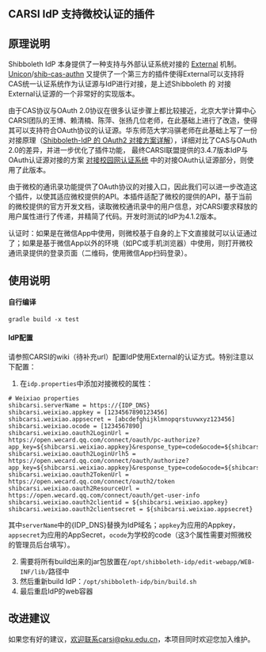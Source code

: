## CARSI IdP 支持微校认证的插件

## 原理说明

Shibboleth IdP 本身提供了一种支持与外部认证系统对接的 [External](https://wiki.shibboleth.net/confluence/display/IDP30/ExternalAuthnConfiguration) 机制。[Unicon](https://github.com/Unicon)/[shib-cas-authn](https://github.com/Unicon/shib-cas-authn) 又提供了一个第三方的插件使得External可以支持将CAS统一认证系统作为认证源与IdP进行对接，是上述Shibboleth 的 对接External认证源的一个非常好的实现版本。

由于CAS协议与OAuth 2.0协议在很多认证步骤上都比较接近，北京大学计算中心CARSI团队的王博、赖清楠、陈萍、张扬几位老师，在此基础上进行了改造，使得其可以支持符合OAuth协议的认证源。华东师范大学冯骐老师在此基础上写了一份对接原理（[Shibboleth-IdP 的 OAuth2 对接方案详解](https://www.jianshu.com/p/0d50a6d6a653?utm_campaign=haruki&utm_content=note&utm_medium=reader_share&utm_source=weixin_timeline&from=timeline)），详细对比了CAS与OAuth 2.0的差异，并进一步优化了插件功能， 最终CARSI联盟提供的3.4.7版本IdP与OAuth认证源对接的方案 [对接校园网认证系统](https://wiki.carsi.edu.cn/pages/viewpage.action?pageId=6266126) 中的对接OAuth认证源部分，则使用了此版本。

由于微校的通讯录功能提供了OAuth协议的对接入口，因此我们可以进一步改造这个插件，以使其适应微校提供的API。本插件适配了微校的提供的API，基于当前的微校提供的官方开发文档，读取微校通讯录中的用户信息，对CARSI要求释放的用户属性进行了传递，并精简了代码。开发时测试的IdP为4.1.2版本。

认证时：如果是在微信App中使用，则微校基于自身的上下文直接就可以认证通过了；如果是基于微信App以外的环境（如PC或手机浏览器）中使用，则打开微校通讯录提供的登录页面（二维码，使用微信App扫码登录）。

使用说明
---------------------------------------------------------------

#### 自行编译

```
gradle build -x test 
```

#### IdP配置

请参照CARSI的wiki（待补充url）配置IdP使用External的认证方式。特别注意以下配置：

1. 在`idp.properties`中添加对接微校的属性：

```
# Weixiao properties
shibcarsi.serverName = https://{IDP_DNS}
shibcarsi.weixiao.appkey = [1234567890123456]
shibcarsi.weixiao.appsecret = [abcdefghijklmnopqrstuvwxyz123456]
shibcarsi.weixiao.ocode = [1234567890]
shibcarsi.weixiao.oauth2LoginUrl = https://open.wecard.qq.com/connect/oauth/pc-authorize?app_key=${shibcarsi.weixiao.appkey}&response_type=code&ocode=${shibcarsi.weixiao.ocode}&scope=snsapi_userinfo&state=STATE&connect=curLogin
shibcarsi.weixiao.oauth2LoginUrlh5 = https://open.wecard.qq.com/connect/oauth/authorize?app_key=${shibcarsi.weixiao.appkey}&response_type=code&ocode=${shibcarsi.weixiao.ocode}&scope=snsapi_userinfo&state=STATE
shibcarsi.weixiao.oauth2TokenUrl = https://open.wecard.qq.com/connect/oauth2/token
shibcarsi.weixiao.oauth2ResourceUrl = https://open.wecard.qq.com/connect/oauth/get-user-info
shibcarsi.weixiao.oauth2clientid = ${shibcarsi.weixiao.appkey}
shibcarsi.weixiao.oauth2clientsecret = ${shibcarsi.weixiao.appsecret}
```

其中`serverName`中的{IDP_DNS}替换为IdP域名；`appkey`为应用的Appkey，`appsecret`为应用的AppSecret，`ocode`为学校的code（这3个属性需要对照微校的管理员后台填写）。

2. 需要将所有build出来的jar包放置在`/opt/shibboleth-idp/edit-webapp/WEB-INF/lib/`路径中
3. 然后重新build IdP：`/opt/shibboleth-idp/bin/build.sh`
4. 最后重启IdP的web容器

改进建议
-------------------------------------------------------------

如果您有好的建议，欢迎联系carsi@pku.edu.cn，本项目同时欢迎您加入维护。